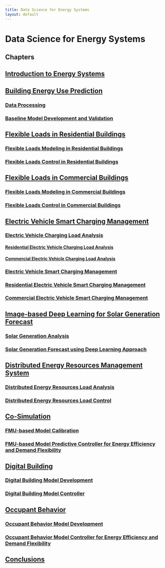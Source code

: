 ```yaml
---
title: Data Science for Energy Systems
layout: default
---
```


# Data Science for Energy Systems

## Chapters

## [Introduction to Energy Systems](chapter1_intro.html)
## [Building Energy Use Prediction](chapter2_building_energy_prediction.html)
### [Data Processing](chapter2.1_data_processing.html)
### [Baseline Model Development and Validation](chapter2.2_baseline_model.html)
## [Flexible Loads in Residential Buildings](chapter3_flex_load_res.html)
### [Flexible Loads Modeling in Residential Buildings](chapter3.1_flex_load_model_res.html)
### [Flexible Loads Control in Residential Buildings](chapter3.1_flex_load_control_res.html)
## [Flexible Loads in Commercial Buildings](chapter4_flex_load_com.html)
### [Flexible Loads Modeling in Commercial Buildings](chapter4.1_flex_load_model_res.html)
### [Flexible Loads Control in Commercial Buildings](chapter4.1_flex_load_control_res.html)
## [Electric Vehicle Smart Charging Management](chapter5_ev_scm.html)
### [Electric Vehicle Charging Load Analysis](chapter5.1_ev_load.html)
#### [Residential Electric Vehicle Charging Load Analysis](chapter5.1.1_ev_load_res.html)
#### [Commercial Electric Vehicle Charging Load Analysis](chapter5.1.2_ev_load_com.html)
### [Electric Vehicle Smart Charging Management](chapter5.2_ev_scm_res.html)
### [Residential Electric Vehicle Smart Charging Management](chapter5.2.1_ev_scm_control_res.html)
### [Commercial Electric Vehicle Smart Charging Management](chapter5.2.2_ev_scm_control_com.html)
## [Image-based Deep Learning for Solar Generation Forecast](chapter6_derms.html)
### [Solar Generation Analysis](chapter6.1_solar_load.html)
### [Solar Generation Forecast using Deep Learning Approach](chapter6.2_solar_deep_learning.html)
## [Distributed Energy Resources Management System](chapter7_derms.html)
### [Distributed Energy Resources Load Analysis](chapter7.1_derms_load.html)
### [Distributed Energy Resources Load Control](chapter7.2_derms_control.html)
## [Co-Simulation](chapter8_cosimulation.html)
### [FMU-based Model Calibration](chapter8.1_fmu_calibration.html)
### [FMU-based Model Predictive Controller for Energy Efficiency and Demand Flexibility](chapter8.2_fmu_control.html)
## [Digital Building](chapter9_digital_building.html)
### [Digital Building Model Development](chapter9.1_digital_building_model.html)
### [Digital Building Model Controller](chapter9.2_digital_building_control.html)
## [Occupant Behavior](chapter10_digital_building.html)
### [Occupant Behavior Model Development](chapter10.1_digital_building_model.html)
### [Occupant Behavior Model Controller for Energy Efficiency and Demand Flexibility](chapter10.2_digital_building_control.html)
## [Conclusions](chapter11_conclusion.html)